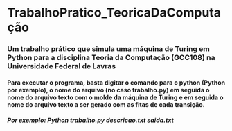 # TrabalhoPratico_TeoricaDaComputação
### Um trabalho prático que simula uma máquina de Turing em Python para a disciplina Teoria da Computação (GCC108) na Universidade Federal de Lavras

#### Para executar o programa, basta digitar o comando para o python (Python por exemplo), o nome do arquivo (no caso trabalho.py) em seguida o nome do arquivo texto com o molde da máquina de Turing e em seguida o nome do arquivo texto a ser gerado com as fitas de cada transição.
##### Por exemplo: Python trabalho.py descricao.txt saida.txt
